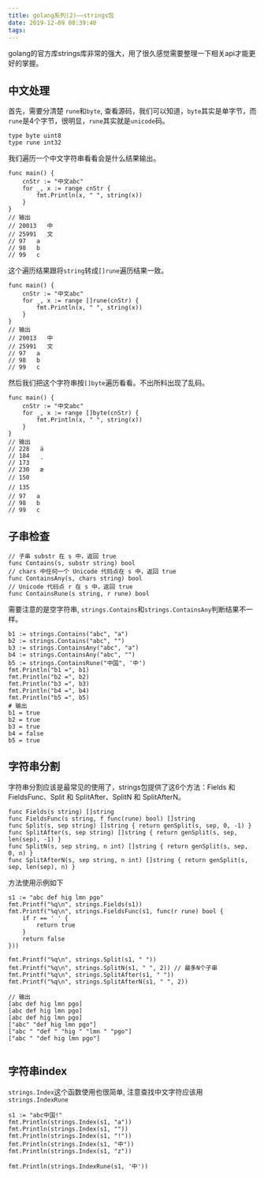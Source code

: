 ```yaml
---
title: golang系列(2)——strings包
date: 2019-12-09 08:39:40
tags:
---
```


golang的官方库strings库非常的强大，用了很久感觉需要整理一下相关api才能更好的掌握。


<!-- more -->

## 中文处理

首先，需要分清楚 `rune`和`byte`, 查看源码，我们可以知道，`byte`其实是单字节，而`rune`是4个字节，很明显，`rune`其实就是`unicode`码。

```golang
type byte uint8
type rune int32
```

我们遍历一个中文字符串看看会是什么结果输出。

```golang
func main() {
	cnStr := "中文abc"
    for _, x := range cnStr {
		fmt.Println(x, " ", string(x))
	}
}
// 输出
// 20013   中
// 25991   文
// 97   a
// 98   b
// 99   c

```

这个遍历结果跟将`string`转成`[]rune`遍历结果一致。

```golang
func main() {
	cnStr := "中文abc"
    for _, x := range []rune(cnStr) {
		fmt.Println(x, " ", string(x))
	}
}
// 输出
// 20013   中
// 25991   文
// 97   a
// 98   b
// 99   c

```


然后我们把这个字符串按`[]byte`遍历看看。不出所料出现了乱码。

```golang
func main() {
	cnStr := "中文abc"
	for _, x := range []byte(cnStr) {
		fmt.Println(x, " ", string(x))
	}
}
// 输出
// 228   ä
// 184   ¸
// 173   ­
// 230   æ
// 150   
// 135   
// 97   a
// 98   b
// 99   c
```

## 子串检查
```
// 子串 substr 在 s 中，返回 true
func Contains(s, substr string) bool
// chars 中任何一个 Unicode 代码点在 s 中，返回 true
func ContainsAny(s, chars string) bool
// Unicode 代码点 r 在 s 中，返回 true
func ContainsRune(s string, r rune) bool
```

需要注意的是空字符串, `strings.Contains`和`strings.ContainsAny`判断结果不一样。

```shell
b1 := strings.Contains("abc", "a")
b2 := strings.Contains("abc", "")
b3 := strings.ContainsAny("abc", "a")
b4 := strings.ContainsAny("abc", "")
b5 := strings.ContainsRune("中国", '中')
fmt.Println("b1 =", b1)
fmt.Println("b2 =", b2)
fmt.Println("b3 =", b3)
fmt.Println("b4 =", b4)
fmt.Println("b5 =", b5)
# 输出
b1 = true
b2 = true
b3 = true
b4 = false
b5 = true
```

## 字符串分割
字符串分割应该是最常见的使用了，strings包提供了这6个方法：Fields 和 FieldsFunc、Split 和 SplitAfter、SplitN 和 SplitAfterN。

```
func Fields(s string) []string
func FieldsFunc(s string, f func(rune) bool) []string
func Split(s, sep string) []string { return genSplit(s, sep, 0, -1) }
func SplitAfter(s, sep string) []string { return genSplit(s, sep, len(sep), -1) }
func SplitN(s, sep string, n int) []string { return genSplit(s, sep, 0, n) }
func SplitAfterN(s, sep string, n int) []string { return genSplit(s, sep, len(sep), n) }
```

方法使用示例如下

```
s1 := "abc def hig lmn pgo"
fmt.Printf("%q\n", strings.Fields(s1))
fmt.Printf("%q\n", strings.FieldsFunc(s1, func(r rune) bool {
	if r == ' ' {
		return true
	}
	return false
}))

fmt.Printf("%q\n", strings.Split(s1, " "))
fmt.Printf("%q\n", strings.SplitN(s1, " ", 2)) // 最多N个子串
fmt.Printf("%q\n", strings.SplitAfter(s1, " "))
fmt.Printf("%q\n", strings.SplitAfterN(s1, " ", 2))

// 输出
[abc def hig lmn pgo]
[abc def hig lmn pgo]
[abc def hig lmn pgo]
["abc" "def hig lmn pgo"]
["abc " "def " "hig " "lmn " "pgo"]
["abc " "def hig lmn pgo"]


```

## 字符串index
`strings.Index`这个函数使用也很简单, 注意查找中文字符应该用`strings.IndexRune`

```
s1 := "abc中国!"
fmt.Println(strings.Index(s1, "a"))
fmt.Println(strings.Index(s1, ""))
fmt.Println(strings.Index(s1, "!"))
fmt.Println(strings.Index(s1, "中"))
fmt.Println(strings.Index(s1, "z"))

fmt.Println(strings.IndexRune(s1, '中'))
```